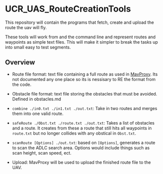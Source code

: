 # UCR_UAS_RouteCreationTools

This repository will contain the programs that fetch, create and upload the route the uav will fly.

These tools will work from and the command line and represent routes and waypoints as simple text files.
This will make it simpler to break the tasks up into small easy to test segments.

## Overview

* Route file format: text file containing a full route as used in [MavProxy](https://github.com/ArduPilot/MAVProxy/blob/master/MAVProxy/modules/mavproxy_wp.py). Its not documented any one place so its is nessisary to RE the format from the code.

* Obstacle file format: text file storing the obstacles that must be avoided. Defined in obstacles.md
         
* `combine ./in0.txt ./in1.txt ./out.txt`: Take in two routes and merges them into one valid route.

* `safeRoute ./Obst.txt ./route.txt ./out.txt`: Takes a list of obstacles and a route. It creates from these a route that still hits all waypoints in `route.txt` but no longer collides with any obstical in `Obst.txt`.

* `scanRoute [Options] ./out.txt`: based on `[Options]`, generates a route to scan the ADLC search area. Options would include things such as scan height, scan speed, ect.

* Upload: MavProxy will be used to upload the finished route file to the UAV.
